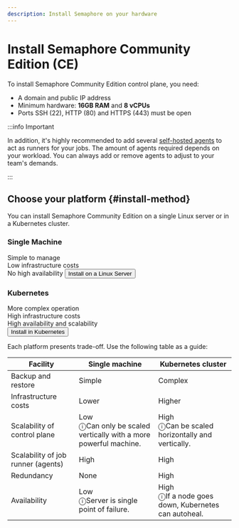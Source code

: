 ```yaml
---
description: Install Semaphore on your hardware
---
```


# Install Semaphore Community Edition (CE)

To install Semaphore Community Edition control plane, you need:

- A domain and public IP address
- Minimum hardware: **16GB RAM** and **8 vCPUs**
- Ports SSH (22), HTTP (80) and HTTPS (443) must be open


:::info Important

In addition, it's highly recommended to add several [self-hosted agents](../using-semaphore/self-hosted.md) to act as runners for your jobs. The amount of agents required depends on your workload. You can always add or remove agents to adjust to your team's demands.

:::

## Choose your platform {#install-method}

You can install Semaphore Community Edition on a single Linux server or in a Kubernetes cluster.

<Columns>
  <Column className='text--center'>
 <Card shadow='md' style={{marginBottom:10 + 'px'}}>
    <CardHeader>
      <h3>Single Machine</h3>
    </CardHeader>
    <CardBody>
          Simple to manage <br/>
          Low infrastructure costs<br/>
          No high availability
    </CardBody>
    <CardFooter>
      <a href="/CE/getting-started/install-single-machine">
        <button className='button button--secondary button--block'>Install on a Linux Server</button>
      </a>
    </CardFooter>
  </Card>
  </Column>
  <Column className='text--center'>
 <Card shadow='md' style={{marginBottom:10 + 'px'}}>
    <CardHeader>
      <h3>Kubernetes</h3>
    </CardHeader>
    <CardBody>
          More complex operation <br/>
          High infrastructure costs <br/>
          High availability and scalability <br/>
    </CardBody>
    <CardFooter>
      <a href="/CE/getting-started/install-kubernetes">
        <button className='button button--secondary button--block'>Install in Kubernetes</button>
      </a>
    </CardFooter>
  </Card>
  </Column>
</Columns>

Each platform presents trade-off. Use the following table as a guide:


| Facility | Single machine | Kubernetes cluster |
|--|--|--|
| Backup and restore | Simple | Complex |
| Infrastructure costs | Lower | Higher |
| Scalability of control plane | Low  <div class="tooltip">ⓘ<span class="tooltiptext">Can only be scaled vertically with a more powerful machine.</span></div> | High <div class="tooltip">ⓘ<span class="tooltiptext">Can be scaled horizontally and vertically.</span></div> |
| Scalability of job runner (agents) | High | High |
| Redundancy | None | High |
| Availability | Low <div class="tooltip">ⓘ<span class="tooltiptext">Server is single point of failure.</span></div> | High <div class="tooltip">ⓘ<span class="tooltiptext">If a node goes down, Kubernetes can autoheal.</span></div> |


